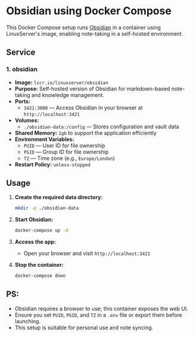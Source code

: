 # Obsidian using Docker Compose

This Docker Compose setup runs [Obsidian](https://obsidian.md/) in a container using LinuxServer's image, enabling note-taking in a self-hosted environment.

##  Service

### 1. **obsidian**
- **Image:** `lscr.io/linuxserver/obsidian`
- **Purpose:** Self-hosted version of Obsidian for markdown-based note-taking and knowledge management.
- **Ports:**
  - `3421:3000` — Access Obsidian in your browser at `http://localhost:3421`
- **Volumes:**
  - `./obsidian-data:/config` — Stores configuration and vault data
- **Shared Memory:** `1gb` to support the application efficiently
- **Environment Variables:**
  - `PUID` — User ID for file ownership
  - `PGID` — Group ID for file ownership
  - `TZ` — Time zone (e.g., `Europe/London`)
- **Restart Policy:** `unless-stopped`

##  Usage

1. **Create the required data directory:**
   ```bash
   mkdir -p ./obsidian-data
   ```

2. **Start Obsidian:**
   ```bash
   docker-compose up -d
   ```

3. **Access the app:**
   - Open your browser and visit `http://localhost:3421`

4. **Stop the container:**
   ```bash
   docker-compose down
   ```

##  PS:

- Obsidian requires a browser to use; this container exposes the web UI.
- Ensure you set `PUID`, `PGID`, and `TZ` in a `.env` file or export them before launching.
- This setup is suitable for personal use and note syncing.
